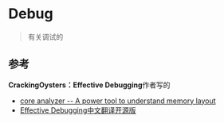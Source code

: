 # Debug
> 有关调试的

## 参考

**CrackingOysters：Effective Debugging**作者写的
- [core analyzer -- A power tool to understand memory layout](https://core-analyzer.sourceforge.net/index_files/Page525.html)
- [Effective Debugging中文翻译开源版](https://celthi.github.io/effective-debugging-zh/)
